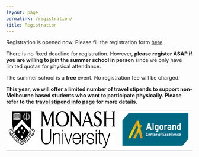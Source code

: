 ```yaml
---
layout: page
permalink: /registration/
title: Registration
---
```


Registration is opened now. Please fill the registration form [here](https://docs.google.com/forms/d/e/1FAIpQLSebXDTnNW0-U0-m8mkboRMWV1nBelzp54maBGmoiVkOMXWg2Q/viewform).

There is no fixed deadline for registration. However, **please register ASAP if you are willing to join the summer school in person** since we only have limited quotas for physical attendance.

The summer school is a **free** event. No registration fee will be charged.

**This year, we will offer a limited number of travel stipends to support non-Melbourne based students who want to participate physically. Please refer to the [travel stipend info page](https://acesummerschool.github.io/stipend/) for more details.**

<table style="width:100%; border:none">
  <tr>
    <td style="text-align:center;border:none"><img src="/assets/img/monash.png" height="100"></td>
    <td style="text-align:center;border:none"><img src="/assets/img/ace-sip.png" height="100"></td>
  </tr>
</table>
